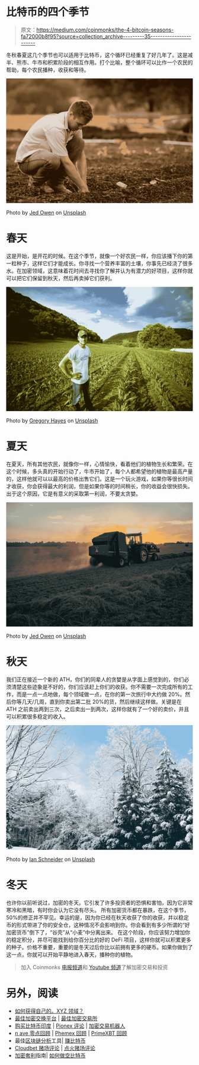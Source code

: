 # 比特币的四个季节

> 原文：<https://medium.com/coinmonks/the-4-bitcoin-seasons-fa72000b8f95?source=collection_archive---------35----------------------->

冬秋春夏这几个季节也可以适用于比特币，这个循环已经重复了好几年了。这是减半、熊市、牛市和积累阶段的相互作用。打个比喻，整个循环可以比作一个农民的帮助，每个农民播种，收获和等待。

![](img/e2fa6114451540bbcbdb68e37d5221b8.png)

Photo by [Jed Owen](https://unsplash.com/@jediahowen?utm_source=medium&utm_medium=referral) on [Unsplash](https://unsplash.com?utm_source=medium&utm_medium=referral)

# 春天

这是开始，是开花的时候。在这个季节，就像一个好农民一样，你应该播下你的第一粒种子，这样它们才能成长。你寻找一个营养丰富的土壤，你事先已经浇了很多水。在加密领域，这意味着花时间去寻找你了解并认为有潜力的好项目，这样你就可以把它们保留到秋天，然后再卖掉它们获利。

![](img/0af8d4d6120bf92a2cccf5c1474c3d75.png)

Photo by [Gregory Hayes](https://unsplash.com/@gregoryallen?utm_source=medium&utm_medium=referral) on [Unsplash](https://unsplash.com?utm_source=medium&utm_medium=referral)

# 夏天

在夏天，所有其他农民，就像你一样，心情愉快，看着他们的植物生长和繁荣。在这个时候，多头真的开始行动了，牛市开始了，每个人都希望他的植物是最高产量的，这样他就可以以最高的价格出售它们。这是一个玩火游戏，如果你等很长时间才收获，你会获得最大的利润，但是如果你等的时间稍长，你的收益会很快损失。出于这个原因，它是有意义的采取第一利润，不要太贪婪。

![](img/35d736c282a9198f3f0316031913ec84.png)

Photo by [Jed Owen](https://unsplash.com/@jediahowen?utm_source=medium&utm_medium=referral) on [Unsplash](https://unsplash.com?utm_source=medium&utm_medium=referral)

# 秋天

我们正在接近一个新的 ATH，你们的同辈人的贪婪是从字面上感觉到的，你们必须清楚这些迹象是不好的，你们应该赶上你们的收获。你不需要一次完成所有的工作，而是一点一点地做，每个领域做一点，在你的第一次旅行中大约做 20%。然后你等几天/几周，直到你卖出第二批 20%的货，然后继续这样做。关键是在 ATH 之前卖出两到三次，之后卖出一到两次，这样你就有了一个好的卖价，并且可以积累很多稳定的收入。

![](img/5ded93867df3003a536d957ea22069ca.png)

Photo by [Ian Schneider](https://unsplash.com/@goian?utm_source=medium&utm_medium=referral) on [Unsplash](https://unsplash.com?utm_source=medium&utm_medium=referral)

# 冬天

也许你以前听说过，加密的冬天。它引发了许多投资者的恐惧和害怕，因为它非常寒冷和黑暗，有时你会认为它没有尽头。
所有加密货币都在暴跌，在这个季节，50%的修正并不罕见。幸运的是，因为你已经在秋天收获了你的收获，并以稳定币的形式带进了你的安全仓，这种情况不会影响到你。你会看到有多少所谓的“好加密货币”倒下了，“谷壳”从“小麦”中分离出来。
在这个阶段，你应该努力增加你的稳定积分，并尽可能找到给你百分比的好的 DeFi 项目，这样你就可以积累更多的种子。价格不重要，重要的是冬天过后你比以前拥有更多的硬币。如果你做到了这一点，你就可以开始平静地进入春天，播种你的植物。

> 加入 Coinmonks [电报频道](https://t.me/coincodecap)和 [Youtube 频道](https://www.youtube.com/c/coinmonks/videos)了解加密交易和投资

# 另外，阅读

*   [如何获得自己的。XYZ 领域？](https://coincodecap.com/xyz-domain)
*   [最佳加密交换平台](https://coincodecap.com/best-crypto-swap-platforms) | [最佳加密交易所](https://coincodecap.com/crypto-exchange)
*   [购买比特币印度](/coinmonks/buy-bitcoin-in-india-feb50ddfef94) | [Pionex 评论](/coinmonks/pionex-review-exchange-with-crypto-trading-bot-1e459d0191ea) | [加密交易机器人](/coinmonks/crypto-trading-bot-c2ffce8acb2a)
*   [n ave 零点回顾](/coinmonks/ngrave-zero-review-c465cf8307fc) | [Phemex 回顾](/coinmonks/phemex-review-4cfba0b49e28) | [PrimeXBT 回顾](/coinmonks/primexbt-review-88e0815be858)
*   最佳[区块链分析](https://bitquery.io/blog/best-blockchain-analysis-tools-and-software)工具| [赚比特币](/coinmonks/earn-bitcoin-6e8bd3c592d9)
*   [Cloudbet 赌场评论](https://coincodecap.com/cloudbet-casino-review) | [点火赌场评论](https://coincodecap.com/ignition-casino-review)
*   [加密套利](/coinmonks/crypto-arbitrage-guide-how-to-make-money-as-a-beginner-62bfe5c868f6)指南| [如何做空比特币](/coinmonks/how-to-short-bitcoin-568a2d0b4ae5)